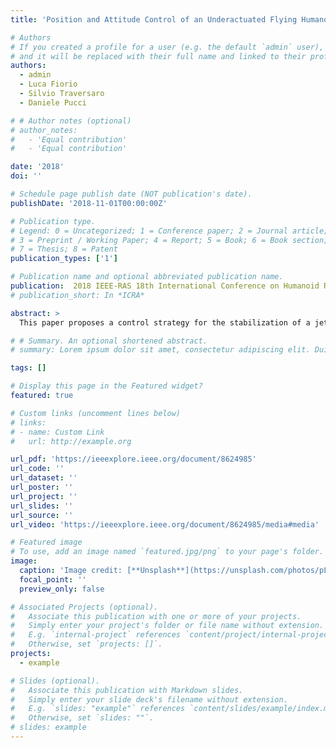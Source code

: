 ```yaml
---
title: 'Position and Attitude Control of an Underactuated Flying Humanoid Robot'

# Authors
# If you created a profile for a user (e.g. the default `admin` user), write the username (folder name) here
# and it will be replaced with their full name and linked to their profile.
authors:
  - admin
  - Luca Fiorio
  - Silvio Traversaro
  - Daniele Pucci

# # Author notes (optional)
# author_notes:
#   - 'Equal contribution'
#   - 'Equal contribution'

date: '2018'
doi: ''

# Schedule page publish date (NOT publication's date).
publishDate: '2018-11-01T00:00:00Z'

# Publication type.
# Legend: 0 = Uncategorized; 1 = Conference paper; 2 = Journal article;
# 3 = Preprint / Working Paper; 4 = Report; 5 = Book; 6 = Book section;
# 7 = Thesis; 8 = Patent
publication_types: ['1']

# Publication name and optional abbreviated publication name.
publication:  2018 IEEE-RAS 18th International Conference on Humanoid Robots (Humanoids)
# publication_short: In *ICRA*

abstract: > 
  This paper proposes a control strategy for the stabilization of a jet-powered flying humanoid robot. In particular, the contribution of the paper concerns the design of a control framework capable of tracking a desired robot position and orientation trajectory while flying. Asymptotic stability of the closed loop system is shown by means of a Lyapunov analysis. Simulations are carried out on a model of the humanoid robot iCub to verify the soundness of the proposed approach.

# # Summary. An optional shortened abstract.
# summary: Lorem ipsum dolor sit amet, consectetur adipiscing elit. Duis posuere tellus ac convallis placerat. Proin tincidunt magna sed ex sollicitudin condimentum.

tags: []

# Display this page in the Featured widget?
featured: true

# Custom links (uncomment lines below)
# links:
# - name: Custom Link
#   url: http://example.org

url_pdf: 'https://ieeexplore.ieee.org/document/8624985'
url_code: ''
url_dataset: ''
url_poster: ''
url_project: ''
url_slides: ''
url_source: ''
url_video: 'https://ieeexplore.ieee.org/document/8624985/media#media'

# Featured image
# To use, add an image named `featured.jpg/png` to your page's folder.
image:
  caption: 'Image credit: [**Unsplash**](https://unsplash.com/photos/pLCdAaMFLTE)'
  focal_point: ''
  preview_only: false

# Associated Projects (optional).
#   Associate this publication with one or more of your projects.
#   Simply enter your project's folder or file name without extension.
#   E.g. `internal-project` references `content/project/internal-project/index.md`.
#   Otherwise, set `projects: []`.
projects:
  - example

# Slides (optional).
#   Associate this publication with Markdown slides.
#   Simply enter your slide deck's filename without extension.
#   E.g. `slides: "example"` references `content/slides/example/index.md`.
#   Otherwise, set `slides: ""`.
# slides: example
---
```


<!-- {{% callout note %}}
Click the _Cite_ button above to demo the feature to enable visitors to import publication metadata into their reference management software.
{{% /callout %}}

{{% callout note %}}
Create your slides in Markdown - click the _Slides_ button to check out the example.
{{% /callout %}}

Supplementary notes can be added here, including [code, math, and images](https://wowchemy.com/docs/writing-markdown-latex/). -->
